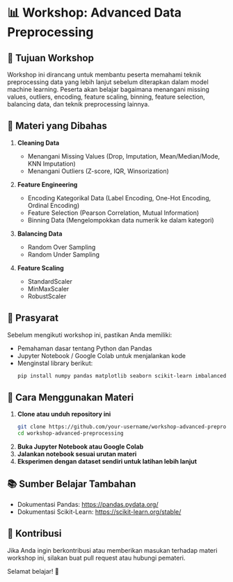 # 📊 Workshop: Advanced Data Preprocessing

## 🎯 Tujuan Workshop
Workshop ini dirancang untuk membantu peserta memahami teknik preprocessing data yang lebih lanjut sebelum diterapkan dalam model machine learning. Peserta akan belajar bagaimana menangani missing values, outliers, encoding, feature scaling, binning, feature selection, balancing data, dan teknik preprocessing lainnya.

## 📂 Materi yang Dibahas
1. **Cleaning Data**
   - Menangani Missing Values (Drop, Imputation, Mean/Median/Mode, KNN Imputation)
   - Menangani Outliers (Z-score, IQR, Winsorization)
   
2. **Feature Engineering**
   - Encoding Kategorikal Data (Label Encoding, One-Hot Encoding, Ordinal Encoding)
   - Feature Selection (Pearson Correlation, Mutual Information)
   - Binning Data (Mengelompokkan data numerik ke dalam kategori)

3. **Balancing Data**
   - Random Over Sampling
   - Random Under Sampling

4. **Feature Scaling**
   - StandardScaler
   - MinMaxScaler
   - RobustScaler

## 📌 Prasyarat
Sebelum mengikuti workshop ini, pastikan Anda memiliki:
- Pemahaman dasar tentang Python dan Pandas
- Jupyter Notebook / Google Colab untuk menjalankan kode
- Menginstal library berikut:
  ```bash
  pip install numpy pandas matplotlib seaborn scikit-learn imbalanced-learn
  ```

## 🏁 Cara Menggunakan Materi
1. **Clone atau unduh repository ini**
   ```bash
   git clone https://github.com/your-username/workshop-advanced-preprocessing.git
   cd workshop-advanced-preprocessing
   ```
2. **Buka Jupyter Notebook atau Google Colab**
3. **Jalankan notebook sesuai urutan materi**
4. **Eksperimen dengan dataset sendiri untuk latihan lebih lanjut**

## 📚 Sumber Belajar Tambahan
- Dokumentasi Pandas: https://pandas.pydata.org/
- Dokumentasi Scikit-Learn: https://scikit-learn.org/stable/

## 🤝 Kontribusi
Jika Anda ingin berkontribusi atau memberikan masukan terhadap materi workshop ini, silakan buat pull request atau hubungi pemateri.

Selamat belajar! 🚀